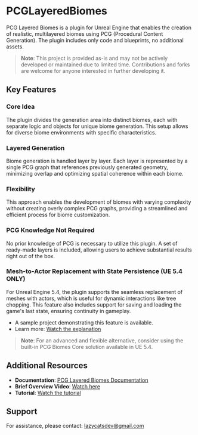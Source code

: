 # PCGLayeredBiomes

PCG Layered Biomes is a plugin for Unreal Engine that enables the creation of realistic, multilayered biomes using PCG (Procedural Content Generation). The plugin includes only code and blueprints, no additional assets.

> **Note**: This project is provided as-is and may not be actively developed or maintained due to limited time. Contributions and forks are welcome for anyone interested in further developing it.

## Key Features

### Core Idea
The plugin divides the generation area into distinct biomes, each with separate logic and objects for unique biome generation. This setup allows for diverse biome environments with specific characteristics.

### Layered Generation
Biome generation is handled layer by layer. Each layer is represented by a single PCG graph that references previously generated geometry, minimizing overlap and optimizing spatial coherence within each biome.

### Flexibility
This approach enables the development of biomes with varying complexity without creating overly complex PCG graphs, providing a streamlined and efficient process for biome customization.

### PCG Knowledge Not Required
No prior knowledge of PCG is necessary to utilize this plugin. A set of ready-made layers is included, allowing users to achieve substantial results right out of the box.

### Mesh-to-Actor Replacement with State Persistence (UE 5.4 ONLY)
For Unreal Engine 5.4, the plugin supports the seamless replacement of meshes with actors, which is useful for dynamic interactions like tree chopping. This feature also includes support for saving and loading the game's last state, ensuring continuity in gameplay.

- A sample project demonstrating this feature is available.
- Learn more: [Watch the explanation](https://youtu.be/bSDhaORGlew)

> **Note**: For an advanced and flexible alternative, consider using the built-in PCG Biomes Core solution available in UE 5.4.

## Additional Resources

- **Documentation**: [PCG Layered Biomes Documentation](https://pcg-layered-biomes.snazzydocs.com)
- **Brief Overview Video**: [Watch here](https://youtu.be/--WgVOKVePA)
- **Tutorial**: [Watch the tutorial](https://youtu.be/w_Hq9T3iizU)

## Support
For assistance, please contact: lazycatsdev@gmail.com
